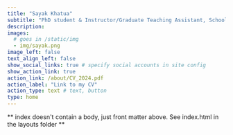 ```yaml
---
title: "Sayak Khatua"
subtitle: "PhD student & Instructor/Graduate Teaching Assistant, School of Public Policy, Oregon State University"
description:   
images:
  # goes in /static/img
  - img/sayak.png
image_left: false
text_align_left: false
show_social_links: true # specify social accounts in site config
show_action_link: true
action_link: /about/CV_2024.pdf
action_label: "Link to my CV"
action_type: text # text, button
type: home
---
```


** index doesn't contain a body, just front matter above.
See index.html in the layouts folder **
